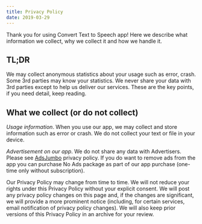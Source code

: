 ```yaml
---
title: Privacy Policy
date: 2019-03-29
---
```


Thank you for using Convert Text to Speech app! Here we describe what information we collect, why we collect it and how we handle it.

## TL;DR
We may collect anonymous statistics about your usage such as error, crash. Some 3rd parties may know your statistics. We never share your data with 3rd parties except to help us deliver our services. These are the key points, if you need detail, keep reading. 

## What we collect (or do not collect)

*Usage information*. When you use our app, we may collect and store information such as error or crash. We do not collect your text or file in your device.

*Advertisement on our app*. We do not share any data with Advertisers. Please see [AdsJumbo](https://adsjumbo.com/privacypolicy) privacy policy. If you do want to remove ads from the app you can purchase No Ads package as part of our app purchase (one-time only without subscription).

Our Privacy Policy may change from time to time. We will not reduce your rights under this Privacy Policy without your explicit consent. We will post any privacy policy changes on this page and, if the changes are significant, we will provide a more prominent notice (including, for certain services, email notification of privacy policy changes). We will also keep prior versions of this Privacy Policy in an archive for your review.